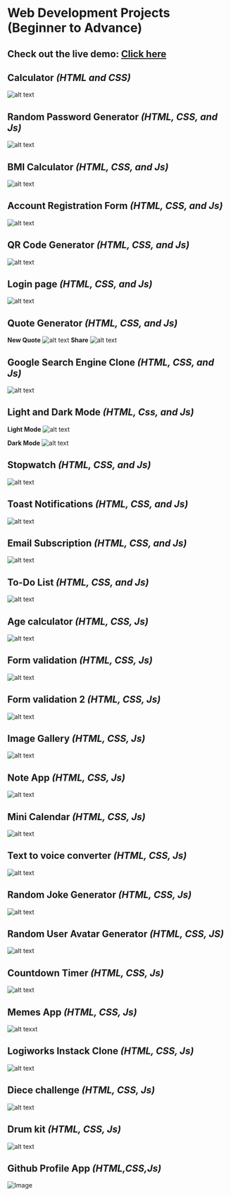 # Web Development Projects (Beginner to Advance)        
## Check out the live demo: [Click here](https://akashkobal.github.io/web-projects-demo/)
  
## Calculator _(HTML and CSS)_ <br>         
![alt text](https://github.com/AkashKobal/web-development/blob/main/1.%20Calculator/calculator%20output.png)              
           
## Random Password Generator _(HTML, CSS, and Js)_ <br>              
![alt text](https://github.com/AkashKobal/web-development/blob/main/2.%20Random%20Password%20Generator/random%20password%20generator%20output.png)          
    
## BMI Calculator  _(HTML, CSS, and Js)_ <br>          
![alt text](https://github.com/AkashKobal/web-development/blob/main/3.%20Body%20Mass%20Index%20Calculator/bmi%20calculator%20output.png)         
      
## Account Registration Form  _(HTML, CSS, and Js)_ <br>     
![alt text](https://github.com/AkashKobal/web-development/blob/main/4.%20Account%20Registration%20Form/account%20registration%20form%20output.png)      
   
## QR Code Generator  _(HTML, CSS, and Js)_ <br>   
![alt text](https://github.com/AkashKobal/web-development/blob/main/5.%20QR%20Code%20Generator/qr%20code%20generator.png) 
 
## Login page  _(HTML, CSS, and Js)_ <br>  
![alt text](https://github.com/AkashKobal/web-development/blob/main/6.%20Login%20Page/login%20page%20output.png)

## Quote Generator _(HTML, CSS, and Js)_ <br>
**New Quote**
![alt text](https://github.com/AkashKobal/web-development/blob/main/7.%20Quotes%20Generator/new%20quote%20output.png)
**Share** 
![alt text](https://github.com/AkashKobal/web-development/blob/main/7.%20Quotes%20Generator/share%20output.png)

## Google Search Engine Clone _(HTML, CSS, and Js)_
![alt text](https://github.com/AkashKobal/web-development/blob/main/8.%20Google%20Search%20Engine%20Clone/output.png)

## Light and Dark Mode _(HTML, Css, and Js)_
**Light Mode**
![alt text](https://github.com/AkashKobal/web-development/blob/main/9.%20Light%20and%20Dark%20Mode/output%20lightmode.png)

**Dark Mode**
![alt text](https://github.com/AkashKobal/web-development/blob/main/9.%20Light%20and%20Dark%20Mode/output%20darkmode.png)

## Stopwatch _(HTML, CSS, and Js)_
![alt text](https://github.com/AkashKobal/web-development/blob/main/10.%20Stopwatch/output.png)

## Toast Notifications  _(HTML, CSS, and Js)_
![alt text](https://github.com/AkashKobal/web-development/blob/main/11.%20Toast%20Notification/output.png)

## Email Subscription _(HTML, CSS, and Js)_
![alt text](https://github.com/AkashKobal/web-development/blob/main/12.%20Email%20Subscription/output.png)

## To-Do List _(HTML, CSS, and Js)_
![alt text](https://github.com/AkashKobal/web-development/blob/main/13.%20To%20Do%20List/output.png)

## Age calculator _(HTML, CSS, Js)_
![alt text](https://github.com/AkashKobal/web-development/blob/main/14.%20Age%20Calculator/output.png)

## Form validation _(HTML, CSS, Js)_
![alt text](https://github.com/AkashKobal/web-development/blob/main/15.%20Form%20Validation/output.png)

## Form validation 2 _(HTML, CSS, Js)_
![alt text](https://github.com/AkashKobal/web-development/blob/main/16.%20Form%20Validation%202/Screenshot%20(327).png)

## Image Gallery _(HTML, CSS, Js)_
![alt text](https://github.com/AkashKobal/web-development/blob/main/17.%20Image%20Gallery/Screenshot%20(325).png)

## Note App _(HTML, CSS, Js)_
![alt text](https://github.com/AkashKobal/web-development/blob/main/18.%20Create%20Notes/Screenshot%20(329).png)

## Mini Calendar _(HTML, CSS, Js)_
![alt text](https://github.com/AkashKobal/web-development/blob/main/19.%20Mini%20Calendar/Screenshot%20(337).png)

## Text to voice converter _(HTML, CSS, Js)_
![alt text](https://github.com/AkashKobal/web-development/blob/main/20.%20Text%20to%20Voice%20Converter/Screenshot%20(338).png)

## Random Joke Generator _(HTML, CSS, Js)_
![alt text](https://github.com/AkashKobal/web-development/blob/main/21.%20Random%20Jocke%20Generator/Screenshot%20(339).png)

## Random User Avatar Generator _(HTML, CSS, JS)_
![alt text](https://github.com/AkashKobal/web-development/blob/main/22.%20Random%20User%20Avatar%20Generator/Screenshot%20(340).png)

## Countdown Timer _(HTML, CSS, Js)_
![alt text](https://github.com/AkashKobal/web-development/blob/main/23.%20Countdown%20Timer/Screenshot%20(342).png)

## Memes App _(HTML, CSS, Js)_
![alt texxt](https://github.com/AkashKobal/web-development/blob/main/24.%20Memes%20App/Screenshot%20(343).png)

## Logiworks Instack Clone _(HTML, CSS, Js)_
![alt text](https://github.com/AkashKobal/web-development/blob/main/25.%20Logiworks%20Instack%20Clone/Screenshot%20(346).png)

## Diece challenge _(HTML, CSS, Js)_
![alt text](https://github.com/AkashKobal/web-development/blob/main/26.%20Diece%20challenge/Screenshot%20(350).png)

## Drum kit _(HTML, CSS, Js)_
![alt text](https://github.com/AkashKobal/web-development/blob/main/27.%20Drum%20kit/Screenshot%20(351).png)

## Github Profile App _(HTML,CSS,Js)_
![Image](https://github.com/AkashKobal/web-development/blob/main/29.%20Github%20Profile%20App/Screenshot%20(354).png)


